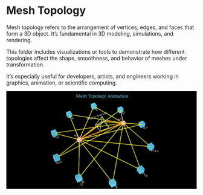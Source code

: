# Mesh Topology

Mesh topology refers to the arrangement of vertices, edges, and faces that form a 3D object. It’s fundamental in 3D modeling, simulations, and rendering.

This folder includes visualizations or tools to demonstrate how different topologies affect the shape, smoothness, and behavior of meshes under transformation.

It’s especially useful for developers, artists, and engineers working in graphics, animation, or scientific computing.

![Animation Preview](preview.png)

